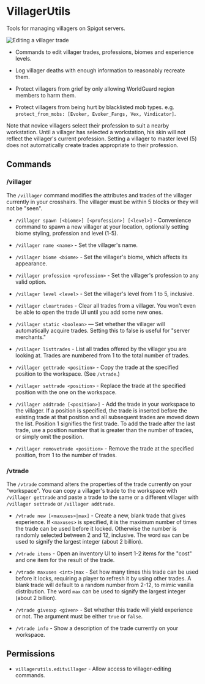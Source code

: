 # VillagerUtils

Tools for managing villagers on Spigot servers.

![Editing a villager trade](http://i.imgur.com/pBWpb0d.gif)

* Commands to edit villager trades, professions, biomes and experience levels.

* Log villager deaths with enough information to reasonably recreate them.

* Protect villagers from grief by only allowing WorldGuard region members to harm them.

* Protect villagers from being hurt by blacklisted mob types. e.g. `protect_from_mobs: [Evoker, Evoker_Fangs, Vex, Vindicator]`.

Note that novice villagers select their profession to suit a nearby workstation.
Until a villager has selected a workstation, his skin will not reflect the
villager's current profession. Setting a villager to master level (5) does not
automatically create trades appropriate to their profession.


## Commands
### /villager

The `/villager` command modifies the attributes and trades of the villager 
currently in your crosshairs. The villager must be within 5 blocks or they
will not be "seen".

* `/villager spawn [<biome>] [<profession>] [<level>]` - Convenience command to spawn
  a new villager at your location, optionally setting biome styling, profession
  and level (1-5).

* `/villager name <name>` - Set the villager's name.

* `/villager biome <biome>` - Set the villager's biome, which affects its appearance.

* `/villager profession <profession>` - Set the villager's profession to any valid option.

* `/villager level <level>` - Set the villager's level from 1 to 5, inclusive.

* `/villager cleartrades` - Clear all trades from a villager. You won't even be able to open the trade UI until you add some new ones.

* `/villager static <boolean>` — Set whether the villager will automatically acquire trades. Setting this to false is useful for "server merchants."

* `/villager listtrades` - List all trades offered by the villager you are looking at. Trades are numbered from 1 to the total number of trades.

* `/villager gettrade <position>` - Copy the trade at the specified position to the workspace. (See `/vtrade`.)

* `/villager settrade <position>` - Replace the trade at the specified position with the one on the workspace.

* `/villager addtrade [<position>]` - Add the trade in your workspace to the villager. If a position is specified, the trade is inserted before the existing trade at that position and all subsequent trades are moved down the list. Position 1 signifies the first trade. To add the trade after the last trade, use a position number that is greater than the number of trades, or simply omit the position.

* `/villager removetrade <position>` - Remove the trade at the specified position, from 1 to the number of trades.


### /vtrade

The `/vtrade` command alters the properties of the trade currently on your
"workspace". You can copy a villager's trade to the workspace with
`/villager gettrade` and paste a trade to the same or a different villager
with `/villager settrade` or `/villager addtrade`.

* `/vtrade new [<maxuses>|max]` - Create a new, blank trade that gives experience. If `<maxuses>` is specified, it is the maximum number of times the trade can be used before it locked. Otherwise the number is randomly selected between 2 and 12, inclusive. The word `max` can be used to signify the largest integer (about 2 billion).

* `/vtrade items` - Open an inventory UI to insert 1-2 items for the "cost" and one item for the result of the trade.

* `/vtrade maxuses <int>|max` - Set how many times this trade can be used before it locks, requiring a player to refresh it by using other trades. A blank trade will default to a random number from 2-12, to mimic vanilla distribution. The word `max` can be used to signify the largest integer (about 2 billion).

* `/vtrade givesxp <given>` - Set whether this trade will yield experience or not. The <given> argument must be either `true` or `false`.

* `/vtrade info` - Show a description of the trade currently on your workspace.


## Permissions

* `villagerutils.editvillager` - Allow access to villager-editing commands.

